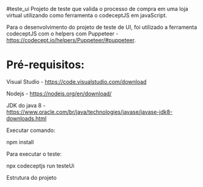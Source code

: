 #teste_ui
Projeto de teste que valida o processo de compra em uma loja virtual utilizando como ferramenta o codeceptJS em javaScript.

Para o desenvolvimento do projeto de teste de UI, foi utilizado a ferramenta codeceptJS com o  helpers com Puppeteer - https://codecept.io/helpers/Puppeteer/#puppeteer.


# Pré-requisitos:
Visual Studio - https://code.visualstudio.com/download

Nodejs  - https://nodejs.org/en/download/

JDK do java 8 - https://www.oracle.com/br/java/technologies/javase/javase-jdk8-downloads.html


Executar comando: 

npm install
 
Para executar o teste: 
 
npx codeceptjs run testeUi
 
Estrutura do projeto
